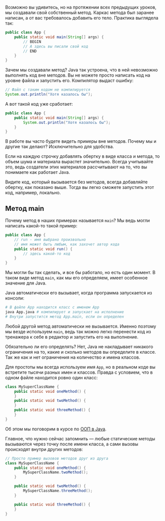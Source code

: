 Возможно вы удивитесь, но на протяжении всех предыдущих уроков, мы создавали свой собственный метод. Каркас метода был заранее написан, а от вас требовалось добавить его тело. Практика выглядела так:

```java
public class App {
    public static void main(String[] args) {
        // BEGIN
        // А здесь вы писали свой код
        // END
    }
}
```

Зачем мы создавали метод? Java так устроена, что в ней невозможно выполнять код вне методов. Вы не можете просто написать код на уровне файла и запустить его. Компилятор выдаст ошибку:

```java
// Файл с таким кодом не компилируется
System.out.println("Хотя казалось бы");
```

А вот такой код уже сработает:

```java
public class App {
    public static void main(String[] args) {
        System.out.println("Хотя казалось бы");
    }
}
```

В работе вы часто будете видеть примеры вне методов. Почему мы и другие так делают? Исключительно для удобства.

Если на каждую строчку добавлять обертку в виде класса и метода, то объем шума и материала вырастет значительно. Всегда учитывайте это, ведь создатели этих материалов рассчитывают на то, что вы понимаете как работает Java.

Видите код, который вызывается без методов, всегда добавляйте обертку, как показано выше. Тогда вы легко сможете запустить этот код, например, локально.

## Метод main

Почему метод в наших примерах называется `main`? Мы ведь могли написать какой-то такой пример:

```java
public class App {
    // run - имя выбрано произвольно
    // имя может быть любым, как захочет автор кода
    public static void run() {
        // здесь какой-то код
    }
}
```

Мы могли бы так сделать, и все бы работало, но есть один момент. В таком виде метод `main`, как мы его определяем, имеет особенное значение для Java.

Java автоматически его вызывает, когда программа запускается из консоли:

```bash
# В файле App находится класс с именем App
java App.java # компилирует и запускает на исполнение
# Внутри запустится метод App.main, если он определен
```

Любой другой метод автоматически не вызывается. Именно поэтому мы везде используем `main`, ведь так можно легко перенести код из тренажера к себе в редактор и запустить его на выполнение.

Обязательно ли его определять? Нет, Java не накладывает никакого ограничения на то, какие и сколько методов вы определите в классе.
Так же как и нет ограничения на количество и имена классов.

Для простоты мы всегда используем имя `App`, но в реальном коде вы встретите тысячи разных имен и классов. Правда с условием, что в одном файле находится ровно один класс:

```java
class MySuperClassName {
    public static void oneMethod() {
    }
    public static void twoMethod() {
    }
    public static void threeMethod() {
    }
}
```

Об этом мы поговорим в курсе по [ООП в Java](https://ru.hexlet.io/courses/java-oop-basics).

Главное, что нужно сейчас запомнить — любые статические методы вызываются через точку после имени класса, а сами вызовы происходят внутри других методов:

```java
// Просто пример вызовов методов друг из друга
class MySuperClassName {
    public static void oneMethod() {
        MySuperClassName.twoMethod();
    }

    public static void twoMethod() {
        MySuperClassName.threeMethod();
    }

    public static void threeMethod() {
    }
}
```
